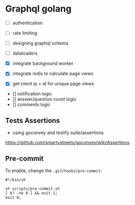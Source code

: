 # Graphql golang

- [ ] authentication
- [ ] rate limiting
- [ ] designing graphql schema
- [ ] dataloaders

- [x] integrate background worker
- [x] integrate redis to calculate page views
- [x] get client ip + id for unique page views
- [] notification logic
- [] answer/question count logic
- [] comments logic


## Tests Assertions
- using goconvey and testify suite/assertions

https://github.com/smartystreets/goconvey/wiki/Assertions


## Pre-commit
To enable, change the `.git/hooks/pre-commit`:
```
#!/bin/sh

sh scripts/pre-commit.sh
[ $? -ne 0 ] && exit 1;
exit 0;
```
